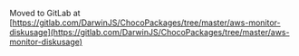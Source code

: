 
Moved to GitLab at [https://gitlab.com/DarwinJS/ChocoPackages/tree/master/aws-monitor-diskusage](https://gitlab.com/DarwinJS/ChocoPackages/tree/master/aws-monitor-diskusage)